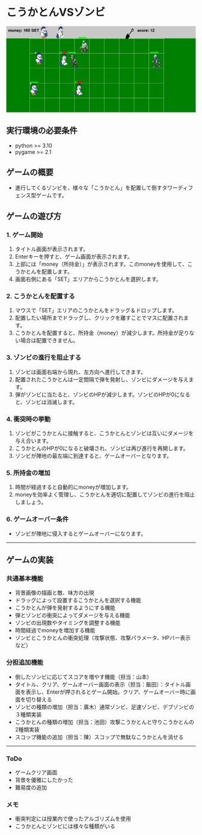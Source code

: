 # こうかとんVSゾンビ
![title](fig/screen_shot.png)
## 実行環境の必要条件
* python >= 3.10
* pygame >= 2.1

## ゲームの概要
* 進行してくるゾンビを、様々な「こうかとん」を配置して倒すタワーディフェンス型ゲームです。
## ゲームの遊び方

### 1. ゲーム開始
1. タイトル画面が表示されます。
2. Enterキーを押すと、ゲーム画面が表示されます。
3. 上部には「money（所持金）」が表示されます。このmoneyを使用して、こうかとんを配置します。
4. 画面右側にある「SET」エリアからこうかとんを選択します。

### 2. こうかとんを配置する
1. マウスで「SET」エリアのこうかとんをドラッグ＆ドロップします。
2. 配置したい場所までドラッグし、クリックを離すことでマスに配置されます。
3. こうかとんを配置すると、所持金（money）が減少します。所持金が足りない場合は配置できません。

### 3. ゾンビの進行を阻止する
1. ゾンビは画面右端から現れ、左方向へ進行してきます。
2. 配置されたこうかとんは一定間隔で弾を発射し、ゾンビにダメージを与えます。
3. 弾がゾンビに当たると、ゾンビのHPが減少します。ゾンビのHPが0になると、ゾンビは消滅します。

### 4. 衝突時の挙動
1. ゾンビがこうかとんに接触すると、こうかとんとゾンビは互いにダメージを与え合います。
2. こうかとんのHPが0になると破壊され、ゾンビは再び進行を再開します。
3. ゾンビが陣地の最左端に到達すると、ゲームオーバーとなります。

### 5. 所持金の増加
1. 時間が経過すると自動的にmoneyが増加します。
2. moneyを効率よく管理し、こうかとんを適切に配置してゾンビの進行を阻止しましょう。

### 6. ゲームオーバー条件
* ゾンビが陣地に侵入するとゲームオーバーになります。

---

## ゲームの実装

### 共通基本機能
* 背景画像の描画と敵、味方の出現
* ドラッグによって設置するこうかとんを選択する機能
* こうかとんが弾を発射するようにする機能
* 弾とゾンビの衝突によってダメージを与える機能
* ゾンビの出現数やタイミングを調整する機能
* 時間経過でmoneyを増加する機能
* ゾンビとこうかとんの衝突処理（攻撃状態、攻撃パラメータ、HPバー表示など）

### 分担追加機能
* 倒したゾンビに応じてスコアを増やす機能（担当：山本）
* タイトル、クリア、ゲームオーバー画面の表示（担当：飯田）：タイトル画面を表示し、Enterが押されるとゲーム開始。クリア、ゲームオーバー時に画面を切り替える
* ゾンビの種類の増加（担当：廣木）通常ゾンビ、足速ゾンビ、デブゾンビの３種類実装
* こうかとんの種類の増加（担当：池田）攻撃こうかとんと守りこうかとんの2種類実装
* スコップ機能の追加（担当：陳）スコップで無駄なこうかとんを消せる

---

### ToDo
- ゲームクリア画面
- 背景を優雅にしたかった
- 難易度の追加

### メモ
* 衝突判定には授業内で使ったアルゴリズムを使用
* こうかとんとゾンビには様々な種類がいる

